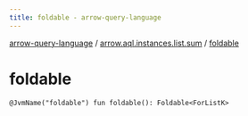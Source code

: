 ```yaml
---
title: foldable - arrow-query-language
---
```


[arrow-query-language](../index.html) / [arrow.aql.instances.list.sum](index.html) / [foldable](./foldable.html)

# foldable

`@JvmName("foldable") fun foldable(): Foldable<ForListK>`